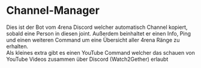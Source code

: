 # Channel-Manager
Dies ist der Bot vom 4rena Discord welcher automatisch Channel kopiert, sobald eine Person in diesen joint.
Außerdem beinhaltet er einen Info, Ping und einen weiteren Command um eine Übersicht aller 4rena Ränge zu erhalten. <br>
Als kleines extra gibt es einen YouTube Command welcher das schauen von YouTube Videos zusammen über Discord (Watch2Gether) erlaubt
